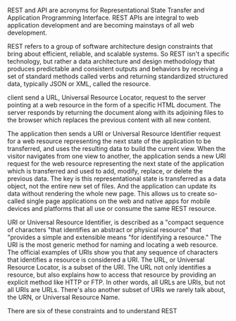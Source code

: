 REST and API are acronyms for Representational State Transfer and Application Programming Interface. REST APIs are integral to web application development and are becoming mainstays of all web development.

REST refers to a group of software architecture design constraints that bring about efficient, reliable, and scalable systems. So REST isn't a specific technology, but rather a data architecture and design methodology that produces predictable and consistent outputs and behaviors by receiving a set of standard methods called verbs and returning standardized structured data, typically JSON or XML, called the resource.

client send a URL, Universal Resource Locator, request to the server pointing at a web resource in the form of a specific HTML document. The server responds by returning the document along with its adjoining files to the browser which replaces the previous content with all new content.

The application then sends a URI or Universal Resource Identifier request for a web resource representing the next state of the application to be transferred, and uses the resulting data to build the current view. When the visitor navigates from one view to another, the application sends a new URI request for the web resource representing the next state of the application which is transferred and used to add, modify, replace, or delete the previous data. The key is this representational state is transferred as a data object, not the entire new set of files. And the application can update its data without rendering the whole new page. This allows us to create so-called single page applications on the web and native apps for mobile devices and platforms that all use or consume the same REST resource.

URI or Universal Resource Identifier, is described as a "compact sequence of characters "that identifies an abstract or physical resource" that "provides a simple and extensible means "for identifying a resource." The URI is the most generic method for naming and locating a web resource. The official examples of URIs show you that any sequence of characters that identifies a resource is considered a URI. The URL, or Universal Resource Locator, is a subset of the URI. The URL not only identifies a resource, but also explains how to access that resource by providing an explicit method like HTTP or FTP. In other words, all URLs are URIs, but not all URIs are URLs. There's also another subset of URIs we rarely talk about, the URN, or Universal Resource Name. 

There are six of these constraints and to understand REST